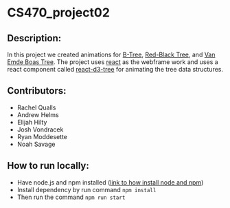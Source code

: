 # CS470_project02

## Description:
In this project we created animations for [B-Tree](https://www.geeksforgeeks.org/introduction-of-b-tree-2/), [Red-Black Tree](https://www.geeksforgeeks.org/introduction-to-red-black-tree/), and [Van Emde Boas Tree](https://www.geeksforgeeks.org/van-emde-boas-tree-set-1-basics-and-construction/). The project uses [react](https://reactjs.org/docs/getting-started.html) as the webframe work and uses a react component called [react-d3-tree](https://www.npmjs.com/package/react-d3-tree) for animating the tree data structures.

## Contributors:
- Rachel Qualls
- Andrew Helms
- Elijah Hilty
- Josh Vondracek
- Ryan Moddesette
- Noah Savage

## How to run locally:
- Have node.js and npm installed ([link to how install node and npm](https://docs.npmjs.com/downloading-and-installing-node-js-and-npm))
- Install dependency by run command `npm install`
- Then run the command `npm run start`
